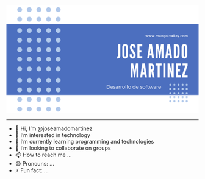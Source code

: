 <img src="OK.png">
<hr>


- 👋 Hi, I’m @joseamadomartinez
- 👀 I’m interested in technology
- 🌱 I’m currently learning programming and technologies
- 💞️ I’m looking to collaborate on groups
- 📫 How to reach me ...
- 😄 Pronouns: ...
- ⚡ Fun fact: ...

<!---
joseamadomartinez/joseamadomartinez is a ✨ special ✨ repository because its `README.md` (this file) appears on your GitHub profile.
You can click the Preview link to take a look at your changes.
--->
